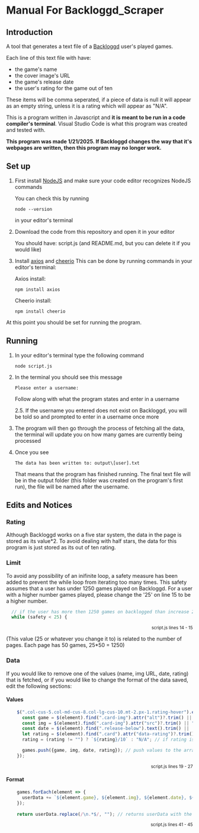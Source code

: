 # Manual For Backloggd_Scraper

## Introduction
A tool that generates a text file of a [Backloggd](https://backloggd.com/) user's played games. 

Each line of this text file with have:
- the game's name
- the cover image's URL
- the game's release date
- the user's rating for the game out of ten
  
These items will be comma seperated, if a piece of data is null it will appear as an empty string, unless it is a rating which will appear as "N/A".

This is a program written in Javascript and **it is meant to be run in a code compiler's terminal**.
Visual Studio Code is what this program was created and tested with.

**This program was made 1/21/2025. If Backloggd changes the way that it's webpages are written, then this program may no longer work.**

## Set up
1. First install [NodeJS](https://nodejs.org/en) and make sure your code editor recognizes NodeJS commands

   You can check this by running
   
   ```
   node --version
   ```
     in your editor's terminal

3. Download the code from this repository and open it in your editor

     You should have: script.js (and README.md, but you can delete it if you would like)

4. Install [axios](https://axios-http.com/docs/intro) and [cheerio](https://cheerio.js.org/)
     This can be done by running commands in your editor's terminal: 

     Axios install:
   ```
   npm install axios
   ```
   Cheerio install:
   ```
   npm install cheerio
   ```

At this point you should be set for running the program.

## Running
1. In your editor's terminal type the following command

   ```
   node script.js
   ```

2. In the terminal you should see this message
   
   ```
   Please enter a username:
   ```

   Follow along with what the program states and enter in a username

   2.5. If the username you entered does not exist on Backloggd, you will be told so and prompted to enter in a username once more

3. The program will then go through the process of fetching all the data, the terminal will update you on how many games are currently being processed

4. Once you see

   ```
   The data has been written to: output\[user].txt
   ```

   That means that the program has finished running. The final text file will be in the output folder (this folder was created on the program's first run), the file will be named after the username.

## Edits and Notices
### Rating
Although Backloggd works on a five star system, the data in the page is stored as its value*2. To avoid dealing with half stars, the data for this program is just stored as its out of ten rating.

### Limit
To avoid any possibility of an inifinite loop, a safety measure has been added to prevent the while loop from iterating too many times. This safety assumes that a user has under 1250 games played on Backloggd. For a user with a higher number games played, please change the '25' on line 15 to be a higher number.
  ```javascript
    // if the user has more then 1250 games on backlogged than increase 25 to another number
    while (safety < 25) {
  ```
<p align="right"><sub>script.js lines 14 - 15</sub></p>
(This value (25 or whatever you change it to) is related to the number of pages. Each page has 50 games, 25*50 = 1250)

### Data
If you would like to remove one of the values (name, img URL, date, rating) that is fetched, or if you would like to change the format of the data saved, edit the following sections:

  #### Values
  ```javascript
      $(".col-cus-5.col-md-cus-8.col-lg-cus-10.mt-2.px-1.rating-hover").each((index, element) => {
        const game = $(element).find(".card-img").attr("alt")?.trim() || ""; // gets the games name
        const img = $(element).find(".card-img").attr("src")?.trim() || ""; // gets a link to the cover
        const date = $(element).find(".release-below").text().trim() ||  ""; // gets games release data
        let rating = $(element).find(".card").attr("data-rating")?.trim() || ""; // user rating
        rating = (rating != "") ? `${rating}/10` : "N/A"; // if rating is not empty add /10 to the end- otherwise set rating to N/A

        games.push({game, img, date, rating}); // push values to the array of games
      });
  ```
<p align="right"><sub>script.js lines 19 - 27</sub></p>

#### Format
```javascript
    games.forEach(element => {
      userData += `${element.game}, ${element.img}, ${element.date}, ${element.rating}\n` // change this line if you want a different syntax for your text file
    });
    
    return userData.replace(/\n.*$/, ""); // returns userData with the \n at the very end of the string removed
  ```
<p align="right"><sub>script.js lines 41 - 45</sub></p>
